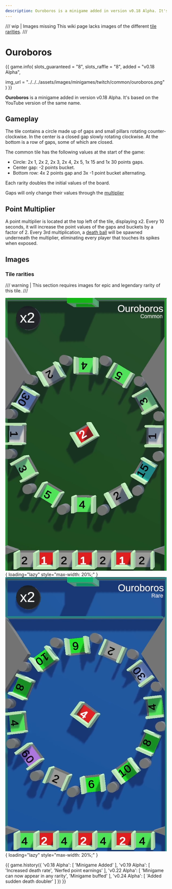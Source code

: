 ```yaml
---
description: Ouroboros is a minigame added in version v0.18 Alpha. It's based on the YouTube version of the same name.
---
```


/// wip | Images missing
This wiki page lacks images of the different [tile rarities](#tile-rarities).
///

# Ouroboros

{{ game.info(
  slots_guaranteed = "8",
  slots_raffle     = "8",
  added            = "v0.18 Alpha",
  
  img_url = "../../../assets/images/minigames/twitch/common/ouroboros.png"
) }}

**Ouroboros** is a minigame added in version v0.18 Alpha. It's based on the YouTube version of the same name.

## Gameplay

The tile contains a circle made up of gaps and small pillars rotating counter-clockwise. In the center is a closed gap slowly rotating clockwise. At the bottom is a row of gaps, some of which are closed.

The common tile has the following values at the start of the game:

- Circle: 2x 1, 2x 2, 2x 3, 2x 4, 2x 5, 1x 15 and 1x 30 points gaps.
- Center gap: -2 points bucket.
- Bottom row: 4x 2 points gap and 3x -1 point bucket alternating.

Each rarity doubles the initial values of the board.

Gaps will only change their values through the [multiplier](#point-multiplier)

## Point Multiplier

A point multiplier is located at the top left of the tile, displaying x2.
Every 10 seconds, it will increase the point values of the gaps and buckets by a factor of 2. Every 3rd multiplication, a [death ball](../../mechanics/death-ball.md) will be spawned underneath the multiplier, eliminating every player that touches its spikes when exposed.

## Images

### Tile rarities

/// warning |
This section requires images for epic and legendary rarity of this tile.
///

![common](../../assets/images/minigames/twitch/common/ouroboros.png "Common rarity version"){ loading="lazy" style="max-width: 20%;" }
![rare](../../assets/images/minigames/twitch/rare/ouroboros.png "Rare rarity verion"){ loading="lazy" style="max-width: 20%;" }
<!-- No images yet.
![epic](../../assets/images/minigames/twitch/epic/ouroboros.png){ loading="lazy" style="max-width: 20%;" }
![legendary](../../assets/images/minigames/twitch/legendary/ouroboros.png){ loading="lazy" style="max-width: 20%;" }
-->

{{ game.history({
  'v0.18 Alpha': [
    'Minigame Added'
  ],
  'v0.19 Alpha': [
    'Increased death rate',
    'Nerfed point earnings'
  ],
  'v0.22 Alpha': [
    'Minigame can now appear in any rarity',
    'Minigame buffed'
  ],
  'v0.24 Alpha': [
    'Added sudden death doubler'
  ]
}) }}